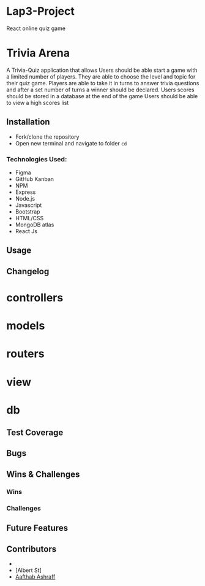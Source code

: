 # Lap3-Project

React online quiz game

# Trivia Arena

A Trivia-Quiz application that allows Users should be able start a game with a limited number of players. They are able to choose the level and topic for their quiz game. Players are able to take it in turns to answer trivia questions and after a set number of turns a winner should be declared. Users scores should be stored in a database at the end of the game
Users should be able to view a high scores list

## Installation

- Fork/clone the repository
- Open new terminal and navigate to folder `cd`

### Technologies Used:

- Figma
- GitHub Kanban
- NPM
- Express
- Node.js
- Javascript
- Bootstrap
- HTML/CSS
- MongoDB atlas
- React Js

## Usage

## Changelog

# controllers

# models

# routers

# view

# db

## Test Coverage

## Bugs

## Wins & Challenges

### Wins

### Challenges

## Future Features

## Contributors

-
- [Albert St]
- [Aafthab Ashraff](https://github.com/iAmash412)
